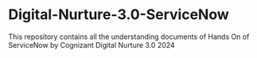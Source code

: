 # Digital-Nurture-3.0-ServiceNow

This repository contains all the understanding documents of Hands On of ServiceNow by Cognizant Digital Nurture 3.0 2024

